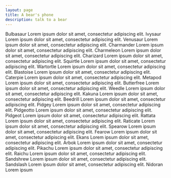 ```yaml
---
layout: page
title: A bear's phone
description: talk to a bear
---
```


Bulbasaur Lorem ipsum dolor sit amet, consectetur adipiscing elit. Ivysaur Lorem ipsum dolor sit amet, consectetur adipiscing elit. Venusaur Lorem ipsum dolor sit amet, consectetur adipiscing elit. Charmander Lorem ipsum dolor sit amet, consectetur adipiscing elit. Charmeleon Lorem ipsum dolor sit amet, consectetur adipiscing elit. Charizard Lorem ipsum dolor sit amet, consectetur adipiscing elit. Squirtle Lorem ipsum dolor sit amet, consectetur adipiscing elit. Wartortle Lorem ipsum dolor sit amet, consectetur adipiscing elit. Blastoise Lorem ipsum dolor sit amet, consectetur adipiscing elit. Caterpie Lorem ipsum dolor sit amet, consectetur adipiscing elit. Metapod Lorem ipsum dolor sit amet, consectetur adipiscing elit. Butterfree Lorem ipsum dolor sit amet, consectetur adipiscing elit. Weedle Lorem ipsum dolor sit amet, consectetur adipiscing elit. Kakuna Lorem ipsum dolor sit amet, consectetur adipiscing elit. Beedrill Lorem ipsum dolor sit amet, consectetur adipiscing elit. Pidgey Lorem ipsum dolor sit amet, consectetur adipiscing elit. Pidgeotto Lorem ipsum dolor sit amet, consectetur adipiscing elit. Pidgeot Lorem ipsum dolor sit amet, consectetur adipiscing elit. Rattata Lorem ipsum dolor sit amet, consectetur adipiscing elit. Raticate Lorem ipsum dolor sit amet, consectetur adipiscing elit. Spearow Lorem ipsum dolor sit amet, consectetur adipiscing elit. Fearow Lorem ipsum dolor sit amet, consectetur adipiscing elit. Ekans Lorem ipsum dolor sit amet, consectetur adipiscing elit. Arbok Lorem ipsum dolor sit amet, consectetur adipiscing elit. Pikachu Lorem ipsum dolor sit amet, consectetur adipiscing elit. Raichu Lorem ipsum dolor sit amet, consectetur adipiscing elit. Sandshrew Lorem ipsum dolor sit amet, consectetur adipiscing elit. Sandslash Lorem ipsum dolor sit amet, consectetur adipiscing elit. Nidoran Lorem ipsum
